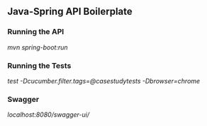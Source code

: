 ## Java-Spring API Boilerplate

### Running the API

_mvn spring-boot:run_

### Running the Tests

_test -Dcucumber.filter.tags=@casestudytests -Dbrowser=chrome_

### Swagger

_localhost:8080/swagger-ui/_


